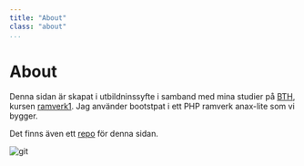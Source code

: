```yaml
---
title: "About"
class: "about"
...
```

About
=========================

Denna sidan är skapat i utbildninssyfte i samband med mina studier på [BTH](http://bth.se), kursen  [ramverk1](https://dbwebb.se/kurser/ramverk1).
Jag använder bootstpat i ett PHP ramverk anax-lite som vi bygger.

Det finns även ett [repo](https://github.com/alevor657/ramverk1) för denna sidan.

![git](https://encrypted-tbn0.gstatic.com/images?q=tbn:ANd9GcR1ACFyU_QX-yuXia2ssM1mit_A_Nfqo8lWZ8uzSfJKzUx97jr7Bg)
